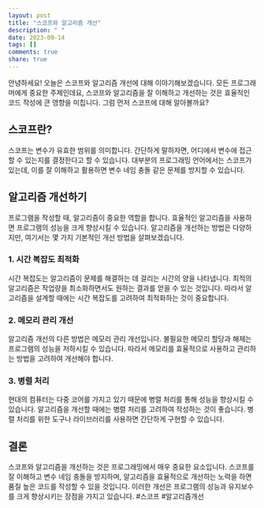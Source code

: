 ```yaml
---
layout: post
title: "스코프와 알고리즘 개선"
description: " "
date: 2023-09-14
tags: []
comments: true
share: true
---
```


안녕하세요! 오늘은 스코프와 알고리즘 개선에 대해 이야기해보겠습니다. 모든 프로그래머에게 중요한 주제인데요, 스코프와 알고리즘을 잘 이해하고 개선하는 것은 효율적인 코드 작성에 큰 영향을 미칩니다. 그럼 먼저 스코프에 대해 알아볼까요?

## 스코프란?

스코프는 변수가 유효한 범위를 의미합니다. 간단하게 말하자면, 어디에서 변수에 접근할 수 있는지를 결정한다고 할 수 있습니다. 대부분의 프로그래밍 언어에서는 스코프가 있는데, 이를 잘 이해하고 활용하면 변수 네임 충돌 같은 문제를 방지할 수 있습니다.

## 알고리즘 개선하기

프로그램을 작성할 때, 알고리즘이 중요한 역할을 합니다. 효율적인 알고리즘을 사용하면 프로그램의 성능을 크게 향상시킬 수 있습니다. 알고리즘을 개선하는 방법은 다양하지만, 여기서는 몇 가지 기본적인 개선 방법을 살펴보겠습니다.

### 1. 시간 복잡도 최적화

시간 복잡도는 알고리즘이 문제를 해결하는 데 걸리는 시간의 양을 나타냅니다. 최적의 알고리즘은 작업량을 최소화하면서도 원하는 결과를 얻을 수 있는 것입니다. 따라서 알고리즘을 설계할 때에는 시간 복잡도를 고려하여 최적화하는 것이 중요합니다.

### 2. 메모리 관리 개선

알고리즘 개선의 다른 방법은 메모리 관리 개선입니다. 불필요한 메모리 할당과 해제는 프로그램의 성능을 저하시킬 수 있습니다. 따라서 메모리를 효율적으로 사용하고 관리하는 방법을 고려하여 개선해야 합니다.

### 3. 병렬 처리

현대의 컴퓨터는 다중 코어를 가지고 있기 때문에 병렬 처리를 통해 성능을 향상시킬 수 있습니다. 알고리즘을 개선할 때에는 병렬 처리를 고려하여 작성하는 것이 좋습니다. 병렬 처리를 위한 도구나 라이브러리를 사용하면 간단하게 구현할 수 있습니다.

## 결론

스코프와 알고리즘을 개선하는 것은 프로그래밍에서 매우 중요한 요소입니다. 스코프를 잘 이해하고 변수 네임 충돌을 방지하며, 알고리즘을 효율적으로 개선하는 노력을 하면 품질 높은 코드를 작성할 수 있을 것입니다. 이러한 개선은 프로그램의 성능과 유지보수를 크게 향상시키는 장점을 가지고 있습니다. #스코프 #알고리즘개선